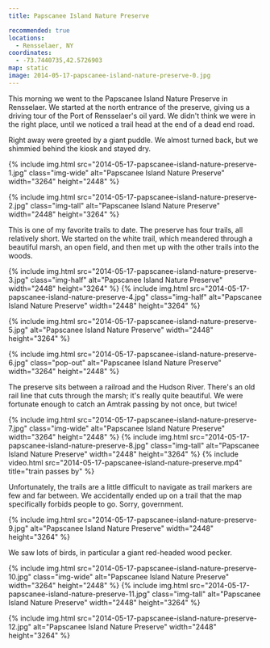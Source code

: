 ```yaml
---
title: Papscanee Island Nature Preserve

recommended: true
locations:
  - Rensselaer, NY
coordinates:
  - -73.7440735,42.5726903
map: static
image: 2014-05-17-papscanee-island-nature-preserve-0.jpg
---
```


This morning we went to the Papscanee Island Nature Preserve in Rensselaer. We started at the north entrance of the preserve, giving us a driving tour of the Port of Rensselaer's oil yard. We didn't think we were in the right place, until we noticed a trail head at the end of a dead end road.

Right away were greeted by a giant puddle. We almost turned back, but we shimmied behind the kiosk and stayed dry.

<div class="photos">

{% include img.html src="2014-05-17-papscanee-island-nature-preserve-1.jpg" class="img-wide" alt="Papscanee Island Nature Preserve" width="3264" height="2448" %}

{% include img.html src="2014-05-17-papscanee-island-nature-preserve-2.jpg" class="img-tall" alt="Papscanee Island Nature Preserve" width="2448" height="3264" %}

</div>

This is one of my favorite trails to date. The preserve has four trails, all relatively short. We started on the white trail, which meandered through a beautiful marsh, an open field, and then met up with the other trails into the woods.

<div class="photos">

{% include img.html src="2014-05-17-papscanee-island-nature-preserve-3.jpg" class="img-half" alt="Papscanee Island Nature Preserve" width="2448" height="3264" %}
{% include img.html src="2014-05-17-papscanee-island-nature-preserve-4.jpg" class="img-half" alt="Papscanee Island Nature Preserve" width="2448" height="3264" %}

{% include img.html src="2014-05-17-papscanee-island-nature-preserve-5.jpg" alt="Papscanee Island Nature Preserve" width="2448" height="3264" %}

{% include img.html src="2014-05-17-papscanee-island-nature-preserve-6.jpg" class="pop-out" alt="Papscanee Island Nature Preserve" width="3264" height="2448" %}

</div>

The preserve sits between a railroad and the Hudson River. There's an old rail line that cuts through the marsh; it's really quite beautiful. We were fortunate enough to catch an Amtrak passing by not once, but twice!

<div class="photos">

{% include img.html src="2014-05-17-papscanee-island-nature-preserve-7.jpg" class="img-wide" alt="Papscanee Island Nature Preserve" width="3264" height="2448" %}
{% include img.html src="2014-05-17-papscanee-island-nature-preserve-8.jpg" class="img-tall" alt="Papscanee Island Nature Preserve" width="2448" height="3264" %}
{% include video.html src="2014-05-17-papscanee-island-nature-preserve.mp4" title="train passes by" %}

</div>

Unfortunately, the trails are a little difficult to navigate as trail markers are few and far between. We accidentally ended up on a trail that the map specifically forbids people to go. Sorry, government.

<div class="photos">

{% include img.html src="2014-05-17-papscanee-island-nature-preserve-9.jpg" alt="Papscanee Island Nature Preserve" width="2448" height="3264" %}

</div>

We saw lots of birds, in particular a giant red-headed wood pecker.

<div class="photos">

{% include img.html src="2014-05-17-papscanee-island-nature-preserve-10.jpg" class="img-wide" alt="Papscanee Island Nature Preserve" width="3264" height="2448" %}
{% include img.html src="2014-05-17-papscanee-island-nature-preserve-11.jpg" class="img-tall" alt="Papscanee Island Nature Preserve" width="2448" height="3264" %}

{% include img.html src="2014-05-17-papscanee-island-nature-preserve-12.jpg" alt="Papscanee Island Nature Preserve" width="2448" height="3264" %}

</div>
